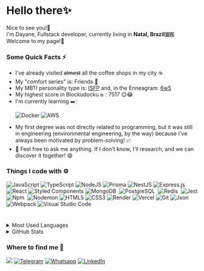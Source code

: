 <!--
**dayanelaura/dayanelaura** is a ✨ _special_ ✨ repository because its `README.md` (this file) appears on your GitHub profile.

Here are some ideas to get you started:

- 🔭 I’m currently working on ...
- 🌱 I’m currently learning ...
- 👯 I’m looking to collaborate on ...
- 🤔 I’m looking for help with ...
- 💬 Ask me about ...
- 📫 How to reach me: ...
- 😄 Pronouns: ...
- ⚡ Fun fact: ...
-->

<h1> Hello there✨ </h1>
<p>Nice to see you!👋</br> I'm Dayane, Fullstack developer, currently living in <b>Natal, Brazil🇧🇷</b> </br> Welcome to my page!🎉</p>

<h3>Some Quick Facts ⚡ </h3>
<ul>
<li> I've already visited <del>almost</del> all the coffee shops in my city ☕ </li>
<li> My "comfort series" is: Friends 💜</li>
<li> My MBTI personality type is: <a href="https://br.indeed.com/conselho-de-carreira/desenvolvimento-de-carreira/personalidade-isfp#:~:text=O%20que%20significa%20ter%20personalidade%20ISFP&text=De%20maneira%20geral%2C%20quem%20tem,uso%20de%20suas%20habilidades%20cognitivas%20." >ISFP</a> and, in the Enneagram: <a href="https://boo.world/en/enneagram/type-6w5" >6w5</a> </li>
<li> My highest score in Blockudocku <img alt="Blockudocku" src="https://cdn.now.gg/apps-content/com.easybrain.block.puzzle.games/icon/blockudoku-puzzle.png" width="10"/> : 7517 😌😂 </li>
<li> I'm currently learning ✒️:
  
  ![Docker](https://img.shields.io/badge/Docker-2CA5E0?style=for-the-badge&logo=docker&logoColor=white)
  ![AWS](https://img.shields.io/badge/Amazon_AWS-FF9900?style=for-the-badge&logo=amazonaws&logoColor=white) 
</li>
<li> My first degree was not directly related to programming, but it was still in engineering (environmental engineering, by the way) because I've always been motivated by problem-solving! 📈</li>
<li> 💬 Feel free to ask me anything. If I don't know, I'll research, and we can discover it together! 😄</li>
</ul>

<h3>Things I code with ⚙️ </h3>

  ![JavaScript](https://img.shields.io/badge/javascript-%23323330.svg?style=for-the-badge&logo=javascript&logoColor=%23F7DF1E)
  ![TypeScript](https://img.shields.io/badge/typescript-%23007ACC.svg?style=for-the-badge&logo=typescript&logoColor=white)
  ![NodeJS](https://img.shields.io/badge/node.js-6DA55F?style=for-the-badge&logo=node.js&logoColor=white)
  ![Prisma](https://img.shields.io/badge/Prisma-3982CE?style=for-the-badge&logo=Prisma&logoColor=white)
  ![NestJS](https://img.shields.io/badge/nestjs-%23E0234E.svg?style=for-the-badge&logo=nestjs&logoColor=white)
  ![Express.js](https://img.shields.io/badge/express.js-%23404d59.svg?style=for-the-badge&logo=express&logoColor=%2361DAFB)
  ![React](https://img.shields.io/badge/react-%2320232a.svg?style=for-the-badge&logo=react&logoColor=%2361DAFB)
  ![Styled Components](https://img.shields.io/badge/styled--components-DB7093?style=for-the-badge&logo=styled-components&logoColor=white)
  ![MongoDB](https://img.shields.io/badge/MongoDB-000?style=for-the-badge&logo=mongodb)&nbsp;
  ![PostgreSQL](https://img.shields.io/badge/-PostgreSQL-000?style=for-the-badge&logo=postgresql)&nbsp;
  ![Redis](https://img.shields.io/badge/Redis-000?&style=for-the-badge&logo=Redis&logoColor=red)&nbsp;
  ![Jest](https://img.shields.io/badge/-jest-%23C21325?style=for-the-badge&logo=jest&logoColor=white)
  ![Npm](https://img.shields.io/badge/Npm-000?style=for-the-badge&logo=npm&logoColor=white)&nbsp;
  ![Nodemon](https://img.shields.io/badge/NODEMON-%23323330.svg?style=for-the-badge&logo=nodemon&logoColor=%BBDEAD)
  ![HTML5](https://img.shields.io/badge/html5-%23E34F26.svg?style=for-the-badge&logo=html5&logoColor=white)
  ![CSS3](https://img.shields.io/badge/css3-%231572B6.svg?style=for-the-badge&logo=css3&logoColor=white)
  ![Render](https://img.shields.io/badge/Render-%46E3B7.svg?style=for-the-badge&logo=render&logoColor=white)
  ![Vercel](https://img.shields.io/badge/vercel-%23000000.svg?style=for-the-badge&logo=vercel&logoColor=white) 
  ![Git](https://img.shields.io/badge/git-%23F05033.svg?style=for-the-badge&logo=git&logoColor=white) 
  ![Json](https://img.shields.io/badge/-Json-000?&style=for-the-badge&logo=json)&nbsp;
  ![Webpack](https://img.shields.io/badge/webpack-%238DD6F9.svg?style=for-the-badge&logo=webpack&logoColor=black)
  ![Visual Studio Code](https://img.shields.io/badge/Visual%20Studio%20Code-0078d7.svg?style=for-the-badge&logo=visual-studio-code&logoColor=white) 

#
<details>
  <summary>Most Used Languages</summary>
  <img height="172em" alt="GitHub Top Languages" src="https://github-readme-stats.vercel.app/api/top-langs/?username=dayanelaura&layout=compact&langs_count=10&theme=midnight-purple&bg_color"/>
</details>
<details>
    <summary>GitHub Stats</summary>
    <img src="https://github-readme-stats.vercel.app/api?username=dayanelaura&theme=midnight-purple&show_icons=true" alt="gitstats" />
</details>

<h3>Where to find me 🔎</h3>
<p>
  <a href = "mailto:dayanelaura3@gmail.com"><img loading="lazy" src="https://img.shields.io/badge/Gmail-D14836?style=for-the-badge&logo=gmail&logoColor=white" target="_blank"></a>
  <a href="https://web.telegram.org/k/#@dayalaura" target="_blank"><img alt="Telegram" src="https://img.shields.io/badge/Telegram-2CA5E0?style=for-the-badge&logo=telegram&logoColor=white" /></a>
  <a href="https://wa.me/qr/XTXQX26JJB7MF1" target="_blank"><img alt="Whatsapp" src="https://img.shields.io/badge/WhatsApp-25D366?style=for-the-badge&logo=whatsapp&logoColor=white" /></a>
  <a href="https://www.linkedin.com/in/dayanelaura-webdev" target="_blank"><img alt="LinkedIn" src="https://img.shields.io/badge/linkedin-%230077B5.svg?&style=for-the-badge&logo=linkedin&logoColor=white" /></a>
</p>
